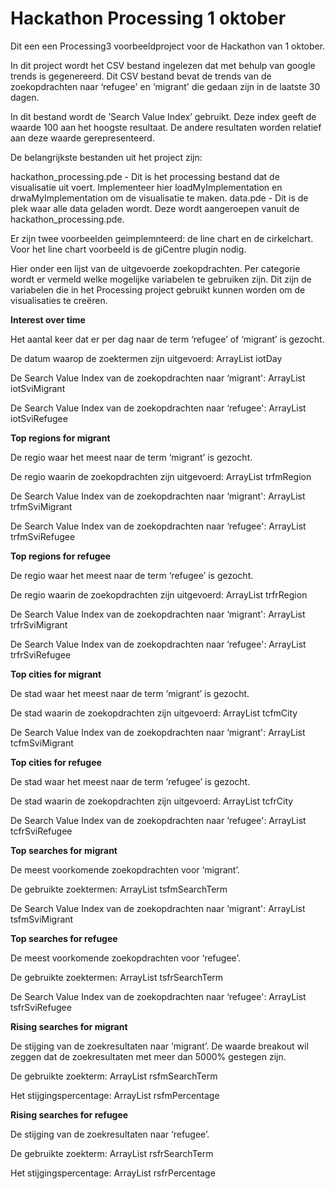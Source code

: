 # Hackathon Processing 1 oktober

Dit een een Processing3 voorbeeldproject voor de Hackathon van 1 oktober.

In dit project wordt het CSV bestand ingelezen dat met behulp van google trends is gegenereerd. Dit CSV bestand bevat de trends van de zoekopdrachten naar ‘refugee' en ‘migrant' die gedaan zijn in de laatste 30 dagen.

In dit bestand wordt de ’Search Value Index’ gebruikt. Deze index geeft de waarde 100 aan het hoogste resultaat. De andere resultaten worden relatief aan deze waarde gerepresenteerd.

De belangrijkste bestanden uit het project zijn:

hackathon_processing.pde - Dit is het processing bestand dat de visualisatie uit voert. Implementeer hier loadMyImplementation en drwaMyImplementation om de visualisatie te maken.
data.pde - Dit is de plek waar alle data geladen wordt. Deze wordt aangeroepen vanuit de hackathon_processing.pde.

Er zijn twee voorbeelden geimplemnteerd: de line chart en de cirkelchart. Voor het line chart voorbeeld is de giCentre plugin nodig.

Hier onder een lijst van de uitgevoerde zoekopdrachten. Per categorie wordt er vermeld welke mogelijke variabelen te gebruiken zijn. Dit zijn de variabelen die in het Processing project gebruikt kunnen worden om de visualisaties te creëren.

<b>Interest over time</b>

Het aantal keer dat er per dag naar de term ‘refugee’ of ‘migrant’ is gezocht.

De datum waarop de zoektermen zijn uitgevoerd:
ArrayList<String> iotDay

De Search Value Index van de zoekopdrachten naar ‘migrant':
ArrayList<Float> iotSviMigrant

De Search Value Index van de zoekopdrachten naar ‘refugee':
ArrayList<Float> iotSviRefugee

<b>Top regions for migrant</b>

De regio waar het meest naar de term ‘migrant’ is gezocht.

De regio waarin de zoekopdrachten zijn uitgevoerd:
ArrayList<String> trfmRegion

De Search Value Index van de zoekopdrachten naar ‘migrant':
ArrayList<Float> trfmSviMigrant

De Search Value Index van de zoekopdrachten naar ‘refugee':
ArrayList<Float> trfmSviRefugee

<b>Top regions for refugee</b>

De regio waar het meest naar de term ‘refugee’ is gezocht.

De regio waarin de zoekopdrachten zijn uitgevoerd:
ArrayList<String> trfrRegion

De Search Value Index van de zoekopdrachten naar ‘migrant':
ArrayList<Float> trfrSviMigrant

De Search Value Index van de zoekopdrachten naar ‘refugee':
ArrayList<Float> trfrSviRefugee

<b>Top cities for migrant</b>

De stad waar het meest naar de term ‘migrant’ is gezocht.

De stad waarin de zoekopdrachten zijn uitgevoerd:
ArrayList<String> tcfmCity

De Search Value Index van de zoekopdrachten naar ‘migrant':
ArrayList<Float> tcfmSviMigrant

<b>Top cities for refugee</b>

De stad waar het meest naar de term ‘refugee’ is gezocht.

De stad waarin de zoekopdrachten zijn uitgevoerd:
ArrayList<String> tcfrCity

De Search Value Index van de zoekopdrachten naar ‘refugee':
ArrayList<Float> tcfrSviRefugee

<b>Top searches for migrant</b>

De meest voorkomende zoekopdrachten voor ‘migrant’.

De gebruikte zoektermen:
ArrayList<String> tsfmSearchTerm

De Search Value Index van de zoekopdrachten naar ‘migrant':
ArrayList<Float> tsfmSviMigrant

<b>Top searches for refugee</b>

De meest voorkomende zoekopdrachten voor ‘refugee’.

De gebruikte zoektermen:
ArrayList<String> tsfrSearchTerm

De Search Value Index van de zoekopdrachten naar ‘refugee':
ArrayList<Float> tsfrSviRefugee

<b>Rising searches for migrant</b>

De stijging van de zoekresultaten naar ‘migrant’.
De waarde breakout wil zeggen dat de zoekresultaten met meer dan 5000% gestegen zijn.

De gebruikte zoekterm:
ArrayList<String> rsfmSearchTerm

Het stijgingspercentage:
ArrayList<String> rsfmPercentage

<b>Rising searches for refugee</b>

De stijging van de zoekresultaten naar ‘refugee’.

De gebruikte zoekterm:
ArrayList<String> rsfrSearchTerm

Het stijgingspercentage:
ArrayList<String> rsfrPercentage
